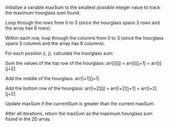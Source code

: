 Initialize a variable maxSum to the smallest possible integer value to track the maximum hourglass sum found.

Loop through the rows from 0 to 3 (since the hourglass spans 3 rows and the array has 6 rows).

Within each row, loop through the columns from 0 to 3 (since the hourglass spans 3 columns and the array has 6 columns).

For each position (i, j), calculate the hourglass sum:

Sum the values of the top row of the hourglass: arr[i][j] + arr[i][j+1] + arr[i][j+2]

Add the middle of the hourglass: arr[i+1][j+1]

Add the bottom row of the hourglass: arr[i+2][j] + arr[i+2][j+1] + arr[i+2][j+2]

Update maxSum if the currentSum is greater than the current maxSum.

After all iterations, return the maxSum as the maximum hourglass sum found in the 2D array.